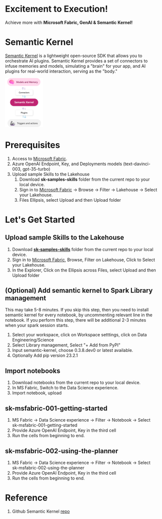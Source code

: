 # Excitement to Execution!
Achieve more with **Microsoft Fabric, GenAI & Semantic Kernel!**

# Semantic Kernel
[Semantic Kernel](https://aka.ms/semantic-kernel) is a lightweight open-source SDK that allows you to orchestrate AI plugins. Semantic Kernel provides a set of connectors to infuse memories and models, simulating a "brain" for your app, and AI plugins for real-world interaction, serving as the "body."

<img src="./images/mind-and-body-of-semantic-kernel.png" width=25% height=25%>


# Prerequisites
1. Access to [Microsoft Fabric](https://fabric.microsoft.com/).
3. Azure OpenAI Endpoint, Key, and Deployments models (text-davinci-003, gpt-35-turbo)
4. Upload sample Skills to the Lakehouse
   1. Download **sk-samples-skills** folder from the current repo to your local device.
   2. Sign in to [Microsoft Fabric](https://fabric.microsoft.com/) -> Browse -> Filter -> Lakehouse -> Select your Lakehouse.
   3. Files Ellipsis, select Upload and then Upload folder
   

# Let's Get Started #

## Upload sample Skills to the Lakehouse
1. Download **[sk-samples-skills](./sk-samples-skills)** folder from the current repo to your local device.
2. Sign in to [Microsoft Fabric](https://fabric.microsoft.com/), Browse, Filter on Lakehouse, Click to Select your Lakehouse.
3. In the Explorer, Click on the Ellipsis across Files, select Upload and then Upload folder

## (Optional) Add semantic kernel to Spark Library management
This may take 5-8 minutes.
If you skip this step, then you need to install semantic kernel for every notebook, by uncommenting relevant line in the notebook.
If you perform this step, there will be additional 2-3 minutes when your spark session starts.
1. Select your workspace, click on Workspace setttings, click on Data Engineering/Science
2. Select Library management, Select "+ Add from PyPI"
3. Input semantic-kernel, choose 0.3.8.dev0 or latest available.
4. Optionally Add pip version 23.2.1

## Import notebooks
1. Download notebooks from the current repo to your local device.
2. In MS Fabric, Switch to the Data Science experience. 
3. Import notebook, upload

## sk-msfabric-001-getting-started
1. MS Fabric -> Data Science experience -> Filter -> Notebook -> Select sk-msfabric-001-getting-started
2. Provide Azure OpenAI Endpoint, Key in the third cell
3. Run the cells from beginning to end.

## sk-msfabric-002-using-the-planner
1. MS Fabric -> Data Science experience -> Filter -> Notebook -> Select sk-msfabric-002-using-the-planner
2. Provide Azure OpenAI Endpoint, Key in the third cell
3. Run the cells from beginning to end.

# Reference
1. Github Semantic Kernel [repo](https://github.com/microsoft/semantic-kernel)

